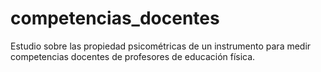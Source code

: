 # competencias_docentes
Estudio sobre las propiedad psicométricas de un instrumento para medir competencias docentes de profesores de educación física.

